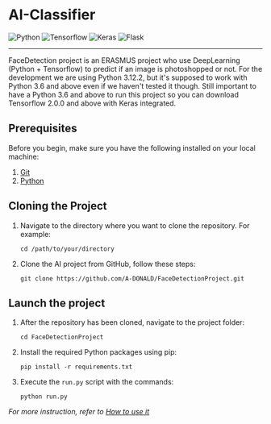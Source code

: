# AI-Classifier

<img src="https://img.shields.io/badge/python-yellow?style=for-the-badge&logo=python" alt="Python">
<img src="https://img.shields.io/badge/tensorflow-blue?style=for-the-badge&logo=tensorflow" alt="Tensorflow">
<img src="https://img.shields.io/badge/keras-blue?style=for-the-badge&logo=keras" alt="Keras">
<img src="https://img.shields.io/badge/flask-grey?style=for-the-badge&logo=flask" alt="Flask">

---

FaceDetection project is an ERASMUS project who use DeepLearning (Python + Tensorflow) 
to predict if an image is photoshopped or not. For the development we are using Python 3.12.2, but
it's supposed to work with Python 3.6 and above even if we haven't tested it though.
Still important to have a Python 3.6 and above to run this project so you can download
Tensorflow 2.0.0 and above with Keras integrated.

## Prerequisites

Before you begin, make sure you have the following installed on your local machine:

1. [Git](https://git-scm.com/downloads)
2. [Python](https://www.python.org/downloads/)

## Cloning the Project

1. Navigate to the directory where you want to clone the repository. For example:

   ```
   cd /path/to/your/directory
   ```

2. Clone the AI project from GitHub, follow these steps:

   ```
   git clone https://github.com/A-DONALD/FaceDetectionProject.git
   ```

## Launch the project

1. After the repository has been cloned, navigate to the project folder:

   ```
   cd FaceDetectionProject
   ```

2. Install the required Python packages using pip:

   ```
   pip install -r requirements.txt
   ```

3. Execute the `run.py` script with the commands:

   ```
   python run.py
   ```

_For more instruction, refer to [How to use it](https://github.com/A-DONALD/FaceDetectionProject/wiki)_
